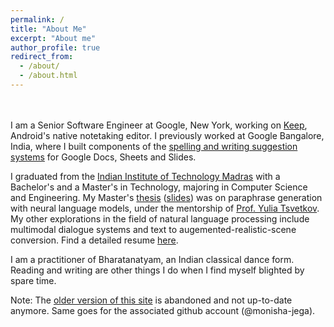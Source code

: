 ```yaml
---
permalink: /
title: "About Me"
excerpt: "About me"
author_profile: true
redirect_from: 
  - /about/
  - /about.html
---
```


<br> <br>
I am a Senior Software Engineer at Google, New York, working on [Keep](https://www.google.com/keep/), Android's native notetaking editor. I previously worked at Google Bangalore, India, where I built components of the [spelling and writing suggestion systems](https://support.google.com/docs/answer/57859?hl=en&co=GENIE.Platform%3DDesktop&oco=0) for Google Docs, Sheets and Slides. 

I graduated from the [Indian Institute of Technology Madras](https://www.iitm.ac.in/) with a Bachelor's and a Master's in Technology, majoring in Computer Science and Engineering. My Master's [thesis](https://drive.google.com/file/d/1IBnnL6tLmiG2SE56J1CqBcX2ZRpLk1AZ/view?usp=sharing) ([slides](https://drive.google.com/file/d/1oL__61Rhwv9MtSbYKZP3dNCgDcsJbCiT/view?usp=sharing)) was on paraphrase generation with neural language models, under the mentorship of [Prof. Yulia Tsvetkov](https://homes.cs.washington.edu/~yuliats/). My other explorations in the field of natural language processing include multimodal dialogue systems and text to augemented-realistic-scene conversion. Find a detailed resume [here](/files/cv.pdf).

I am a practitioner of Bharatanatyam, an Indian classical dance form. Reading and writing are other things I do when I find myself blighted by spare time. 

Note: The [older version of this site](https://monisha-jega.github.io/) is abandoned and not up-to-date anymore. Same goes for the associated github account (@monisha-jega).
